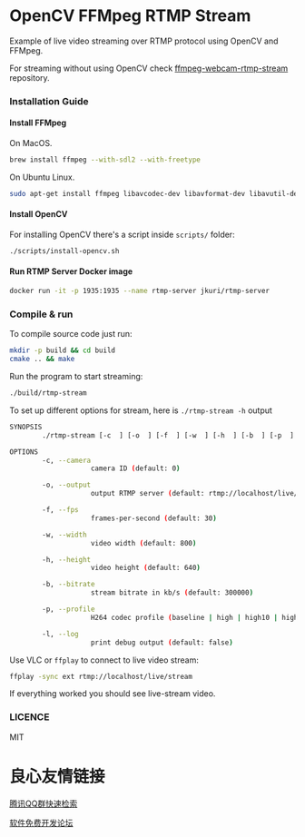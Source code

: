 # OpenCV FFMpeg RTMP Stream

Example of live video streaming over RTMP protocol using OpenCV and FFMpeg.

For streaming without using OpenCV check [ffmpeg-webcam-rtmp-stream](https://github.com/jkuri/ffmpeg-webcam-rtmp-stream) repository.

### Installation Guide

#### Install FFMpeg

On MacOS.

```sh
brew install ffmpeg --with-sdl2 --with-freetype
```

On Ubuntu Linux.

```sh
sudo apt-get install ffmpeg libavcodec-dev libavformat-dev libavutil-dev libswscale-dev libavresample-dev libavdevice-dev -y
```

#### Install OpenCV

For installing OpenCV there's a script inside `scripts/` folder:

```sh
./scripts/install-opencv.sh
```

#### Run RTMP Server Docker image

```sh
docker run -it -p 1935:1935 --name rtmp-server jkuri/rtmp-server
```

### Compile & run

To compile source code just run:

```sh
mkdir -p build && cd build
cmake .. && make
```

Run the program to start streaming:

```sh
./build/rtmp-stream
```

To set up different options for stream, here is `./rtmp-stream -h` output

```sh
SYNOPSIS
        ./rtmp-stream [-c  ] [-o  ] [-f  ] [-w  ] [-h  ] [-b  ] [-p  ] [-l  ]

OPTIONS
        -c, --camera  
                    camera ID (default: 0)

        -o, --output  
                    output RTMP server (default: rtmp://localhost/live/stream)

        -f, --fps  
                    frames-per-second (default: 30)

        -w, --width  
                    video width (default: 800)

        -h, --height  
                    video height (default: 640)

        -b, --bitrate  
                    stream bitrate in kb/s (default: 300000)

        -p, --profile  
                    H264 codec profile (baseline | high | high10 | high422 | high444 | main) (default: high444)

        -l, --log  
                    print debug output (default: false)
```

Use VLC or `ffplay` to connect to live video stream:

```sh
ffplay -sync ext rtmp://localhost/live/stream
```

If everything worked you should see live-stream video.

 
   
 

### LICENCE

MIT


 # 良心友情链接

[腾讯QQ群快速检索](http://u.720life.cn/s/8cf73f7c)

[软件免费开发论坛](http://u.720life.cn/s/bbb01dc0)